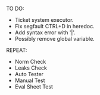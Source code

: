 TO DO:
- Ticket system executor.
- Fix segfault CTRL+D in heredoc.
- Add syntax error with '|'.
- Possibly remove global variable.

REPEAT:
- Norm Check
- Leaks Check
- Auto Tester
- Manual Test
- Eval Sheet Test
